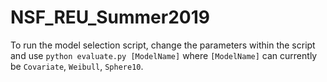 # NSF_REU_Summer2019

To run the model selection script, change the parameters within the script and use
`python evaluate.py [ModelName]`
where `[ModelName]` can currently be `Covariate`, `Weibull`, `Sphere10`.